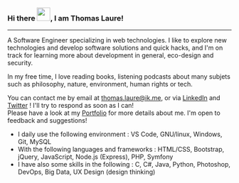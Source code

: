 ### Hi there <img src="https://raw.githubusercontent.com/MartinHeinz/MartinHeinz/master/wave.gif" width="30px">, I am Thomas Laure!

---

A Software Engineer specializing in web technologies. I like to explore new technologies and develop software solutions and quick hacks, and I'm on track for learning more about development in general, eco-design and security.

In my free time, I love reading books, listening podcasts about many subjets such as philosophy, nature, environment, human rights or tech.

You can contact me by email at thomas.laure@ik.me, or via [LinkedIn](https://www.linkedin.com/in/thomas-laure-developpeur-web/) and [Twitter](https://twitter.com/laure_th) ! I'll try to respond as soon as I can!\
Please have a look at my [Portfolio](https://thomaslaure.fr/) for more details about me. I'm open to feedback and suggestions!

- I daily use the following environment : VS Code, GNU/linux, Windows, Git, MySQL
- With the following languages and frameworks : HTML/CSS, Bootstrap, jQuery, JavaScript, Node.js (Express), PHP, Symfony
- I have also some skills in the following : C, C#, Java, Python, Photoshop, DevOps, Big Data, UX Design (design thinking)
